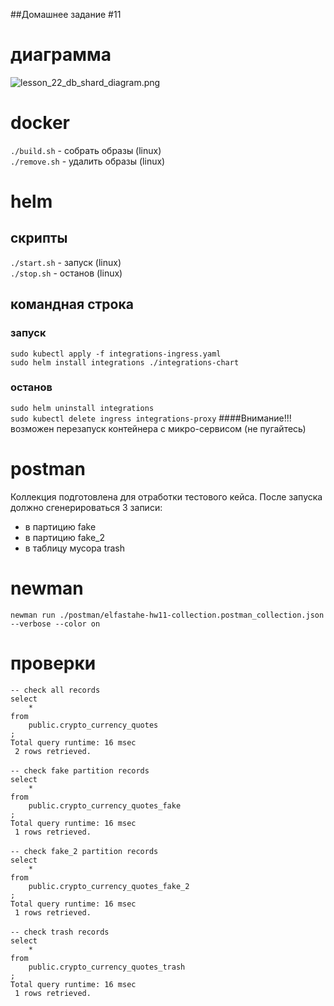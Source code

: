 ##Домашнее задание #11
# диаграмма
![lesson_22_db_shard_diagram.png](./diagram/lesson_22_db_shard_diagram.png)

# docker
`./build.sh` - собрать образы (linux)
\
`./remove.sh` - удалить образы (linux)
# helm
## скрипты
`./start.sh` - запуск (linux)
\
`./stop.sh` - останов (linux)
## командная строка
### запуск
`sudo kubectl apply -f integrations-ingress.yaml`
\
`sudo helm install integrations ./integrations-chart`
### останов
`sudo helm uninstall integrations`
\
`sudo kubectl delete ingress integrations-proxy`
####Внимание!!! возможен перезапуск контейнера с микро-сервисом (не пугайтесь)

# postman
Коллекция подготовлена для отработки тестового кейса. После запуска должно сгенерироваться 3 записи:
* в партицию fake
* в партицию fake_2
* в таблицу мусора trash

# newman
`newman run ./postman/elfastahe-hw11-collection.postman_collection.json --verbose --color on`

# проверки
`-- check all records`\
`select`\
`    *`\
`from`\
`    public.crypto_currency_quotes`\
`;`\
`Total query runtime: 16 msec`\
` 2 rows retrieved.`\
\
`-- check fake partition records`\
`select`\
`    *`\
`from`\
`    public.crypto_currency_quotes_fake`\
`;`\
`Total query runtime: 16 msec`\
` 1 rows retrieved.`\
\
`-- check fake_2 partition records`\
`select`\
`    *`\
`from`\
`    public.crypto_currency_quotes_fake_2`\
`;`\
`Total query runtime: 16 msec`\
` 1 rows retrieved.`\
\
`-- check trash records`\
`select`\
`    *`\
`from`\
`    public.crypto_currency_quotes_trash`\
`;`\
`Total query runtime: 16 msec`\
` 1 rows retrieved.`
